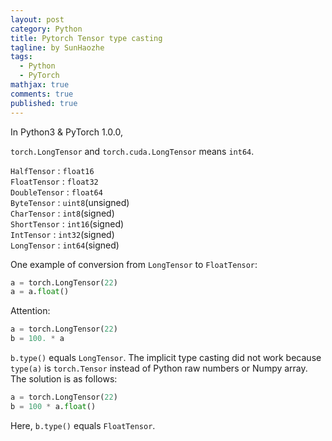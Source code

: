 ```yaml
---
layout: post
category: Python
title: Pytorch Tensor type casting
tagline: by SunHaozhe
tags: 
  - Python
  - PyTorch
mathjax: true
comments: true
published: true
---
```


In Python3 & PyTorch 1.0.0,

`torch.LongTensor` and `torch.cuda.LongTensor` means `int64`.<br>

`HalfTensor` : `float16`<br> 
`FloatTensor` : `float32`<br> 
`DoubleTensor` : `float64`<br>
`ByteTensor` : `uint8`(unsigned)<br> 
`CharTensor` : `int8`(signed)<br> 
`ShortTensor` : `int16`(signed)<br> 
`IntTensor` : `int32`(signed)<br> 
`LongTensor` : `int64`(signed)<br> 

One example of conversion from `LongTensor` to `FloatTensor`:

```python
a = torch.LongTensor(22)
a = a.float()
```

Attention:
```python
a = torch.LongTensor(22)
b = 100. * a

```
`b.type()` equals `LongTensor`. The implicit type casting did not work because `type(a)` is `torch.Tensor` instead of Python raw numbers or Numpy array.
<br>The solution is as follows:
```python
a = torch.LongTensor(22)
b = 100 * a.float()
```
Here, `b.type()` equals `FloatTensor`.
